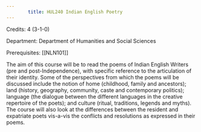 ```yaml
---
        title: HUL240 Indian English Poetry
---
```

Credits: 4 (3-1-0)

Department: Department of Humanities and Social Sciences

Prerequisites: [[NLN101]]

The aim of this course will be to read the poems of Indian English Writers (pre and post-Independence), with specific reference to the articulation of their identity. Some of the perspectives from which the poems will be discussed include the notion of home (childhood, family and ancestors); land (history, geography, community, caste and contemporary politics); language (the dialogue between the different languages in the creative repertoire of the poets); and culture (ritual, traditions, legends and myths). The course will also look at the differences between the resident and expatriate poets vis-a-vis the conflicts and resolutions as expressed in their poems.